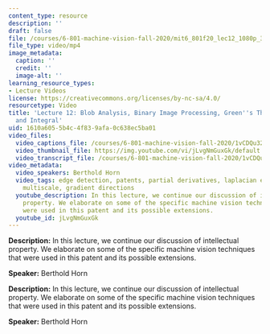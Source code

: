 ```yaml
---
content_type: resource
description: ''
draft: false
file: /courses/6-801-machine-vision-fall-2020/mit6_801f20_lec12_1080p_360p_16_9.mp4
file_type: video/mp4
image_metadata:
  caption: ''
  credit: ''
  image-alt: ''
learning_resource_types:
- Lecture Videos
license: https://creativecommons.org/licenses/by-nc-sa/4.0/
resourcetype: Video
title: 'Lecture 12: Blob Analysis, Binary Image Processing, Green''s Theorem, Derivative
  and Integral'
uid: 1610a605-5b4c-4f83-9afa-0c638ec5ba01
video_files:
  video_captions_file: /courses/6-801-machine-vision-fall-2020/1vCDQu32RopI7vW3yodSTNqA4ECLA99Ti_transcript.webvtt
  video_thumbnail_file: https://img.youtube.com/vi/jLvgNmGuxGk/default.jpg
  video_transcript_file: /courses/6-801-machine-vision-fall-2020/1vCDQu32RopI7vW3yodSTNqA4ECLA99Ti_transcript.pdf
video_metadata:
  video_speakers: Berthold Horn
  video_tags: edge detection, patents, partial derivatives, laplacian estimators,
    multiscale, gradient directions
  youtube_description: In this lecture, we continue our discussion of intellectual
    property. We elaborate on some of the specific machine vision techniques that
    were used in this patent and its possible extensions.
  youtube_id: jLvgNmGuxGk
---
```

**Description:** In this lecture, we continue our discussion of intellectual property. We elaborate on some of the specific machine vision techniques that were used in this patent and its possible extensions.

**Speaker:** Berthold Horn

**Description:** In this lecture, we continue our discussion of intellectual property. We elaborate on some of the specific machine vision techniques that were used in this patent and its possible extensions.

**Speaker:** Berthold Horn